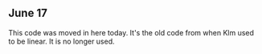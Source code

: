 ## June 17

This code was moved in here today. It's the old code from when Klm used to be linear. It is no longer used.